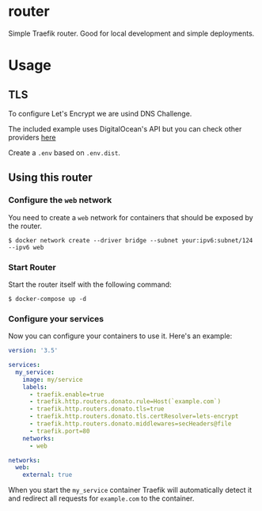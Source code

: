 # router

Simple Traefik router. Good for local development and simple deployments.

# Usage

## TLS

To configure Let's Encrypt we are usind DNS Challenge.

The included example uses DigitalOcean's API but you can check other providers [here](https://doc.traefik.io/traefik/https/acme/#providers)

Create a `.env` based on `.env.dist`.

## Using this router

### Configure the `web` network

You need to create a `web` network for containers that should be exposed by the router.

    $ docker network create --driver bridge --subnet your:ipv6:subnet/124 --ipv6 web

### Start Router

Start the router itself with the following command:

    $ docker-compose up -d

### Configure your services

Now you can configure your containers to use it. Here's an example:

```yaml
version: '3.5'

services:
  my_service:
    image: my/service
    labels:
      - traefik.enable=true
      - traefik.http.routers.donato.rule=Host(`example.com`)
      - traefik.http.routers.donato.tls=true
      - traefik.http.routers.donato.tls.certResolver=lets-encrypt
      - traefik.http.routers.donato.middlewares=secHeaders@file
      - traefik.port=80
    networks:
      - web

networks:
  web:
    external: true
```

When you start the `my_service` container Traefik will automatically detect it and redirect all requests for `example.com` to the container.
